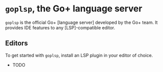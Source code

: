 # `goplsp`, the Go+ language server

`goplsp` is the official Go+ [language server] developed
by the Go+ team. It provides IDE features to any [LSP]-compatible editor.

## Editors

To get started with `goplsp`, install an LSP plugin in your editor of choice.

* TODO
